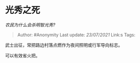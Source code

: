 # 光秀之死
*农民为什么会杀明智光秀?*

> Author: #Anonymity
> Last update: *23/07/2021* 
> Link:s
> Tags:  

 
武士出征，常把路边村落点燃作为夜间照明或行军导向标志。

可以有效省火把。



